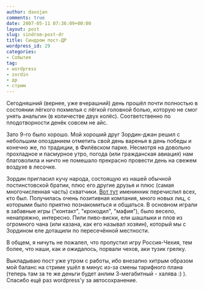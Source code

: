 ```yaml
---
author: davojan
comments: true
date: 2007-05-11 07:36:09+00:00
layout: post
slug: sindrom-post-dr
title: Синдром пост-ДР
wordpress_id: 29
categories:
- События
tag:
- wordpress
- zordin
- др
- стрим
---
```


Сегодняшний (вернее, уже вчерашний) день прошёл почти полностью в состоянии лёгкого похмелья с
лёгкой головной болью, которую не смог унять анальгин (в количестве двух колёс). Соответственно по
плодотворности денёк совсем не айс.

Зато 9-го было хорошо. Мой хороший друг Зордин-джан решил с небольшим опозданием отметить свой день
варенья в день победы и конечно же, по традиции, в Филёвском парке. Несмотря на довольно прохладное
и пасмурное утро, погода (или гражданская авиация) нам благоволила и ничто не помешало прекрасно
провести день на свежем воздухе в лесочке.

Зордин пригласил кучу народа, состоящую из нашей обычной постинстовской братии, плюс его другие
друзья и плюс (самая многочисленная часть) схватчики. [Вот тут](http://www.zordin.ru/10.05.2007/1)
именинник перечислил всех, кто был. Получилась очень позитивная компания, много новых лиц, с
которыми было приятно познакомиться и общаться. В основном играли в забавные игры ("контакт",
"крокодил", "мафия"), было весело, ненапряжно, интересно. Пили пиво-виски, ели шашлыки и плов из
огромного чана (или казана, как его называл хозяин), который мы с Зордином еле дотащили по
пересечённой местности.

В общем, я ничуть не пожалел, что пропустил игру Россия-Чехия, тем более, что наши, как и
ожидалось, порвали чехов, аки тузик грелку.

Выкладываю пост уже утром с работы, ибо внезапно хитрым образом мой баланс на стриме ушёл в минус
из-за смены тарифного плана (теперь там за те же деньги будет анлим 3-мегабитный - халява :) ).
Спасибо ещё раз wordpress'у за автосохранение.

